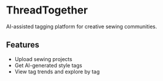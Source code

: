 # ThreadTogether

AI-assisted tagging platform for creative sewing communities.

## Features

- Upload sewing projects
- Get AI-generated style tags 
- View tag trends and explore by tag


